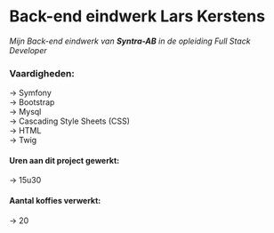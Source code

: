 # Back-end eindwerk Lars Kerstens
_Mijn Back-end eindwerk van **Syntra-AB** in de opleiding Full Stack Developer_

### Vaardigheden:
-> Symfony <br>
-> Bootstrap <br>
-> Mysql <br>
-> Cascading Style Sheets (CSS) <br>
-> HTML <br>
-> Twig <br>

#### Uren aan dit project gewerkt:
-> 15u30
 
#### Aantal koffies verwerkt:
-> 20
